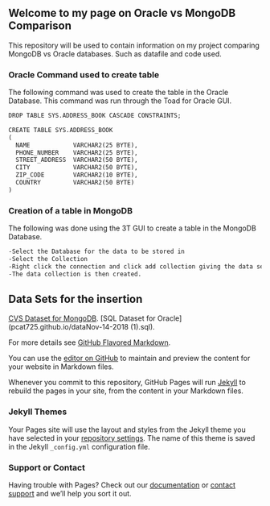## Welcome to my page on Oracle vs MongoDB Comparison
This repository will be used to contain information on my project comparing MongoDB vs Oracle databases. Such as datafile and code used.

### Oracle Command used to create table

The following command was used to create the table in the Oracle Database.
This command was run through the Toad for Oracle GUI.

```markdown
DROP TABLE SYS.ADDRESS_BOOK CASCADE CONSTRAINTS;

CREATE TABLE SYS.ADDRESS_BOOK
(
  NAME            VARCHAR2(25 BYTE),
  PHONE_NUMBER    VARCHAR2(25 BYTE),
  STREET_ADDRESS  VARCHAR2(50 BYTE),
  CITY            VARCHAR2(50 BYTE),
  ZIP_CODE        VARCHAR2(10 BYTE),
  COUNTRY         VARCHAR2(50 BYTE)
)
```
### Creation of a table in MongoDB
The following was done using the 3T GUI to create a table in the MongoDB Database.
```markdown
-Select the Database for the data to be stored in
-Select the Collection
-Right click the connection and click add collection giving the data set a name
-The data collection is then created.
```

## Data Sets for the insertion
[CVS Dataset for MongoDB](pcat725.github.io/dataNov-14-2018.csv).
[SQL Dataset for Oracle](pcat725.github.io/dataNov-14-2018 (1).sql).


For more details see [GitHub Flavored Markdown](https://guides.github.com/features/mastering-markdown/).

You can use the [editor on GitHub](https://github.com/pcat725/pcat725.github.io/edit/master/README.md) to maintain and preview the content for your website in Markdown files.

Whenever you commit to this repository, GitHub Pages will run [Jekyll](https://jekyllrb.com/) to rebuild the pages in your site, from the content in your Markdown files.

### Jekyll Themes

Your Pages site will use the layout and styles from the Jekyll theme you have selected in your [repository settings](https://github.com/pcat725/pcat725.github.io/settings). The name of this theme is saved in the Jekyll `_config.yml` configuration file.

### Support or Contact

Having trouble with Pages? Check out our [documentation](https://help.github.com/categories/github-pages-basics/) or [contact support](https://github.com/contact) and we’ll help you sort it out.
